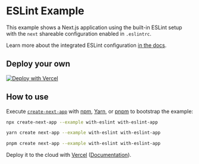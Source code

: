 # ESLint Example

This example shows a Next.js application using the built-in ESLint setup with the `next` shareable configuration enabled in `.eslintrc`.

Learn more about the integrated ESLint configuration [in the docs](https://nextjs.org/docs/basic-features/eslint).

## Deploy your own

[![Deploy with Vercel](https://vercel.com/button)](https://vercel.com/new/clone?repository-url=https://github.com/vercel/next.js/tree/canary/examples/with-eslint&project-name=with-eslint&repository-name=with-eslint)

## How to use

Execute [`create-next-app`](https://github.com/vercel/next.js/tree/canary/packages/create-next-app) with [npm](https://docs.npmjs.com/cli/init), [Yarn](https://yarnpkg.com/lang/en/docs/cli/create/), or [pnpm](https://pnpm.io) to bootstrap the example:

```bash
npx create-next-app --example with-eslint with-eslint-app
```

```bash
yarn create next-app --example with-eslint with-eslint-app
```

```bash
pnpm create next-app --example with-eslint with-eslint-app
```

Deploy it to the cloud with [Vercel](https://vercel.com/new?utm_source=github&utm_medium=readme&utm_campaign=next-example) ([Documentation](https://nextjs.org/docs/deployment)).
